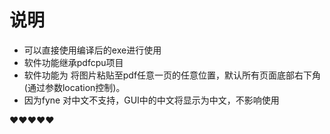 # 说明
- 可以直接使用编译后的exe进行使用
- 软件功能继承pdfcpu项目
- 软件功能为 将图片粘贴至pdf任意一页的任意位置，默认所有页面底部右下角(通过参数location控制)。
- 因为fyne 对中文不支持，GUI中的中文将显示为中文，不影响使用

❤️❤️❤️❤️❤️
